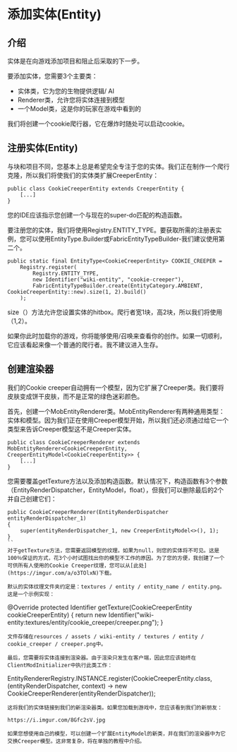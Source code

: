 # 添加实体(Entity)
## 介绍

实体是在向游戏添加项目和阻止后采取的下一步。

要添加实体，您需要3个主要类：

* 实体类，它为您的生物提供逻辑/ AI
* Renderer类，允许您将实体连接到模型
* 一个Model类，这是你的玩家在游戏中看到的

我们将创建一个cookie爬行器，它在爆炸时随处可以启动cookie。

## 注册实体(Entity)

与块和项目不同，您基本上总是希望完全专注于您的实体。我们正在制作一个爬行克隆，所以我们将使我们的实体类扩展CreeperEntity：
```
public class CookieCreeperEntity extends CreeperEntity {
    [...]
}
```


您的IDE应该指示您创建一个与现在的super-do匹配的构造函数。

要注册您的实体，我们将使用Registry.ENTITY_TYPE。要获取所需的注册表实例，您可以使用EntityType.Builder或FabricEntityTypeBuilder-我们建议使用第二个。
```
public static final EntityType<CookieCreeperEntity> COOKIE_CREEPER =
    Registry.register(
        Registry.ENTITY_TYPE,
        new Identifier("wiki-entity", "cookie-creeper"),
        FabricEntityTypeBuilder.create(EntityCategory.AMBIENT, CookieCreeperEntity::new).size(1, 2).build()
    );
```


size（）方法允许您设置实体的hitbox。爬行者宽1块，高2块，所以我们将使用（1,2）。

如果你此时加载你的游戏，你将能够使用/召唤来查看你的创作。如果一切顺利，它应该看起来像一个普通的爬行者。我不建议进入生存。

## 创建渲染器
我们的Cookie creeper自动拥有一个模型，因为它扩展了Creeper类。我们要将皮肤变成饼干皮肤，而不是正常的绿色迷彩颜色。

首先，创建一个MobEntityRenderer类。MobEntityRenderer有两种通用类型：实体和模型。因为我们正在使用Creeper模型开始，所以我们还必须通过给它一个类型来告诉Creeper模型这不是Creeper实体。

```
public class CookieCreeperRenderer extends MobEntityRenderer<CookieCreeperEntity, CreeperEntityModel<CookieCreeperEntity>> {
    [...]
}
```

您需要覆盖getTexture方法以及添加构造函数。默认情况下，构造函数有3个参数（EntityRenderDispatcher，EntityModel，float），但我们可以删除最后的2个并自己创建它们：
```
public CookieCreeperRenderer(EntityRenderDispatcher entityRenderDispatcher_1)
{
    super(entityRenderDispatcher_1, new CreeperEntityModel<>(), 1);
}
``
对于getTexture方法，您需要返回模型的纹理。如果为null，则您的实体将不可见。这是100％保证的方式，花3个小时试图找出你的模型不工作的原因。为了您的方便，我创建了一个可供所有人使用的Cookie Creeper纹理，您可以从[此处](https://imgur.com/a/o3TOlxN)下载。

默认的实体纹理文件夹约定是：textures / entity / entity_name / entity.png。这是一个示例实现：
```
@Override
protected Identifier getTexture(CookieCreeperEntity cookieCreeperEntity)
{
    return new Identifier("wiki-entity:textures/entity/cookie_creeper/creeper.png");
}
```
文件存储在resources / assets / wiki-entity / textures / entity / cookie_creeper / creeper.png中。

最后，您需要将实体连接到渲染器。由于渲染只发生在客户端，因此您应该始终在ClientModInitializer中执行此类工作：
```
EntityRendererRegistry.INSTANCE.register(CookieCreeperEntity.class, (entityRenderDispatcher, context) -> new CookieCreeperRenderer(entityRenderDispatcher));
```
这将我们的实体链接到我们的新渲染器类。如果您加载到游戏中，您应该看到我们的新朋友：

https://i.imgur.com/8Gfc2sV.jpg

如果您想使用自己的模型，可以创建一个扩展EntityModel的新类，并在我们的渲染器中为它交换Creeper模型。这非常复杂，将在单独的教程中介绍。